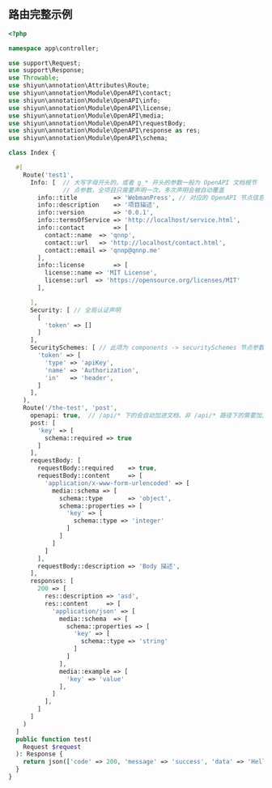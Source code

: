 

## 路由完整示例

```php
<?php

namespace app\controller;

use support\Request;
use support\Response;
use Throwable;
use shiyun\annotation\Attributes\Route;
use shiyun\annotation\Module\OpenAPI\contact;
use shiyun\annotation\Module\OpenAPI\info;
use shiyun\annotation\Module\OpenAPI\license;
use shiyun\annotation\Module\OpenAPI\media;
use shiyun\annotation\Module\OpenAPI\requestBody;
use shiyun\annotation\Module\OpenAPI\response as res;
use shiyun\annotation\Module\OpenAPI\schema;

class Index {

  #[
    Route('test1',
      Info: [  // 大写字母开头的，或者 g_* 开头的参数一般为 OpenAPI 文档根节
               // 点参数，全项目只需要声明一次，多次声明会被自动覆盖
        info::title          => 'WebmanPress', // 对应的 OpenAPI 节点信息可以使用对应的对象提示
        info::description    => '项目描述',
        info::version        => '0.0.1',
        info::termsOfService => 'http://localhost/service.html',
        info::contact        => [
          contact::name  => 'qnnp',
          contact::url   => 'http://localhost/contact.html',
          contact::email => 'qnnp@qnnp.me'
        ],
        info::license        => [
          license::name => 'MIT License',
          license::url  => 'https://opensource.org/licenses/MIT'
        ],

      ],
      Security: [ // 全局认证声明
        [
          'token' => []
        ]
      ],
      SecuritySchemes: [ // 此项为 components -> securitySchemes 节点参数
        'token' => [
          'type' => 'apiKey',
          'name' => 'Authorization',
          'in'   => 'header',
        ]
      ],
    ),
    Route('/the-test', 'post',
      openapi: true,  // /api/* 下的会自动加进文档、非 /api/* 路径下的需要加入文档可将此项设为 true 
      post: [
        'key' => [
          schema::required => true
        ]
      ],
      requestBody: [
        requestBody::required    => true,
        requestBody::content     => [
          'application/x-www-form-urlencoded' => [
            media::schema => [
              schema::type       => 'object',
              schema::properties => [
                'key' => [
                  schema::type => 'integer'
                ]
              ]
            ]
          ]
        ],
        requestBody::description => 'Body 描述',
      ],
      responses: [
        200 => [
          res::description => 'asd',
          res::content     => [
            'application/json' => [
              media::schema  => [
                schema::properties => [
                  'key' => [
                    schema::type => 'string'
                  ]
                ]
              ],
              media::example => [
                'key' => 'value'
              ],
            ]
          ],
        ]
      ]
    )
  ]
  public function test(
    Request $request
  ): Response {
    return json(['code' => 200, 'message' => 'success', 'data' => 'Hello !']);
  }
}


```

[comment]: <> (Swagger 效果)

[comment]: <> (![]&#40;https://tcs-devops.aliyuncs.com/storage/112416531c7cd9d41915d978281c6f715881?Signature=eyJhbGciOiJIUzI1NiIsInR5cCI6IkpXVCJ9.eyJBcHBJRCI6IjVlODQ0MTNlZTEwZjY0NDE0NzZlNzI0YyIsIl9hcHBJZCI6IjVlODQ0MTNlZTEwZjY0NDE0NzZlNzI0YyIsIl9vcmdhbml6YXRpb25JZCI6IiIsImV4cCI6MTYyMDU1MDE5NywiaWF0IjoxNjE5OTQ1Mzk3LCJyZXNvdXJjZSI6Ii9zdG9yYWdlLzExMjQxNjUzMWM3Y2Q5ZDQxOTE1ZDk3ODI4MWM2ZjcxNTg4MSJ9.zM3hbllGTcpj4men06mNBGCur_o1LNudoJvjhu8nZvQ&download=image.png ""&#41;)
